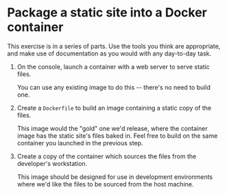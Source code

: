# Package a static site into a Docker container

This exercise is in a series of parts. Use the tools you think are appropriate, and make use of documentation as you would with any day-to-day task.

1. On the console, launch a container with a web server to serve static files.

    You can use any existing image to do this -- there's no need to build one.

2. Create a `Dockerfile` to build an image containing a static copy of the files.

    This image would the "gold" one we'd release, where the container image has the static site's files baked in. Feel free to build on the same container you launched in the previous step.

3. Create a copy of the container which sources the files from the developer's workstation.

    This image should be designed for use in development environments where we'd like the files to be sourced from the host machine.
